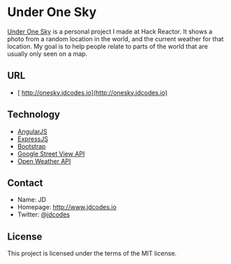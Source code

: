 Under One Sky
======
[Under One Sky](http://underonesky.jdcodes.io) is a personal project I made at Hack Reactor. It shows a photo from a random location in the world, and the current weather for that location. My goal is to help people relate to parts of the world that are usually only seen on a map.

## URL
* [ http://onesky.jdcodes.io](http://onesky.jdcodes.io)

## Technology
* [AngularJS](https://angularjs.org/)
* [ExpressJS](http://expressjs.com/)
* [Bootstrap](http://getbootstrap.com/)
* [Google Street View API](https://developers.google.com/maps/documentation/streetview/)
* [Open Weather API](http://openweathermap.org/api)

## Contact
* Name: JD
* Homepage: http://www.jdcodes.io
* Twitter: [@jdcodes](https://twitter.com/jdcodes)

## License
This project is licensed under the terms of the MIT license.

